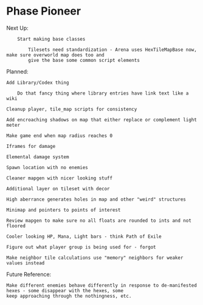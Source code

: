 # Phase Pioneer

Next Up:
	
		Start making base classes
	
			Tilesets need standardization - Arena uses HexTileMapBase now, make sure overworld map does too and
			give the base some common script elements

Planned:
	
	Add Library/Codex thing
	
		Do that fancy thing where library entries have link text like a wiki
	
	Cleanup player, tile_map scripts for consistency
	
	Add encroaching shadows on map that either replace or complement light meter
	
	Make game end when map radius reaches 0
	
	Iframes for damage
	
	Elemental damage system
	
	Spawn location with no enemies
	
	Cleaner mapgen with nicer looking stuff
	
	Additional layer on tileset with decor
	
	High aberrance generates holes in map and other "weird" structures
	
	Minimap and pointers to points of interest
	
	Review mapgen to make sure no all floats are rounded to ints and not floored
	
	Cooler looking HP, Mana, Light bars - think Path of Exile
	
	Figure out what player group is being used for - forgot
	
	Make neighbor tile calculations use "memory" neighbors for weaker values instead

Future Reference:
	
	Make different enemies behave differently in response to de-manifested hexes - some disappear with the hexes, some
	keep approaching through the nothingness, etc.
